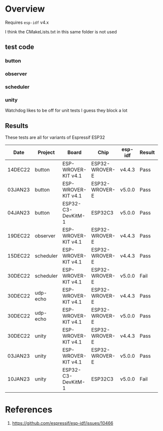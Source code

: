 # Overview

Requires `esp-idf` v4.x

I think the CMakeLists.txt in this same folder is not used
## test code

### button

### observer


### scheduler

### unity

Watchdog likes to be off for unit tests I guess they block a lot

## Results

These tests are all for variants of Espressif ESP32

|   Date  | Project      | Board                | Chip           | esp-idf  | Result  | Notes
| ------- | ------------ | -------------------- | -------------- | -------  | ------- | -----
| 14DEC22 | button       | ESP-WROVER-KIT v4.1  | ESP32-WROVER-E | v4.4.3   | Pass    | FreeRTOS 'held' works at a rudimentary level
| 03JAN23 | button       | ESP-WROVER-KIT v4.1  | ESP32-WROVER-E | v5.0.0   | Pass    |
| 04JAN23 | button       | ESP32-C3-DevKitM-1   | ESP32C3        | v5.0.0   | Pass    |
| 19DEC22 | observer     | ESP-WROVER-KIT v4.1  | ESP32-WROVER-E | v4.4.3   | Pass    |
| 15DEC22 | scheduler    | ESP-WROVER-KIT v4.1  | ESP32-WROVER-E | v4.4.3   | Pass    |
| 30DEC22 | scheduler    | ESP-WROVER-KIT v4.1  | ESP32-WROVER-E | v5.0.0   | Fail    | Minor SDK incompatibilities inhibit compilation
| 30DEC22 | udp-echo     | ESP-WROVER-KIT v4.1  | ESP32-WROVER-E | v4.4.3   | Pass    |
| 30DEC22 | udp-echo     | ESP-WROVER-KIT v4.1  | ESP32-WROVER-E | v5.0.0   | Pass    |
| 30DEC22 | unity        | ESP-WROVER-KIT v4.1  | ESP32-WROVER-E | v4.4.3   | Pass    |
| 03JAN23 | unity        | ESP-WROVER-KIT v4.1  | ESP32-WROVER-E | v5.0.0   | Pass    |
| 10JAN23 | unity        | ESP32-C3-DevKitM-1   | ESP32C3        | v5.0.0   | Fail    | LWIP_TCPIP_CORE_LOCKING glitch [1]

# References

1. https://github.com/espressif/esp-idf/issues/10466 


